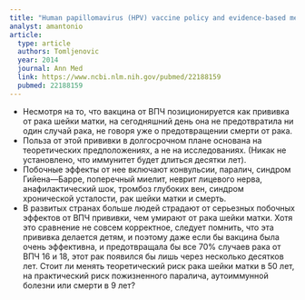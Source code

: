 ```yaml
---
title: "Human papillomavirus (HPV) vaccine policy and evidence-based medicine: are they at odds?"
analyst: amantonio
article:
  type: article
  authors: Tomljenovic
  year: 2014
  journal: Ann Med
  link: https://www.ncbi.nlm.nih.gov/pubmed/22188159
  pubmed: 22188159
---
```


- Несмотря на то, что вакцина от ВПЧ позиционируется как прививка от рака шейки матки, на сегодняшний день она не предотвратила ни один случай рака, не говоря уже о предотвращении смерти от рака.
- Польза от этой прививки в долгосрочном плане основана на теоретических предположениях, а не на исследованиях. (Никак не установлено, что иммунитет будет длиться десятки лет).
- Побочные эффекты от нее включают конвульсии, паралич, синдром Гийена—Барре, поперечный миелит, неврит лицевого нерва, анафилактический шок, тромбоз глубоких вен, синдром хронической усталости, рак шейки матки и смерть.
- В развитых странах больше людей страдают от серьезных побочных эффектов от ВПЧ прививки, чем умирают от рака шейки матки. Хотя это сравнение не совсем корректное, следует помнить, что эта прививка делается детям, и поэтому даже если бы вакцина была очень эффективна, и предотвращала бы все 70% случаев рака от ВПЧ 16 и 18, этот рак появился бы лишь через несколько десятков лет. Стоит ли менять теоретический риск рака шейки матки в 50 лет, на практический риск пожизненного паралича, аутоиммунной болезни или смерти в 9 лет?
